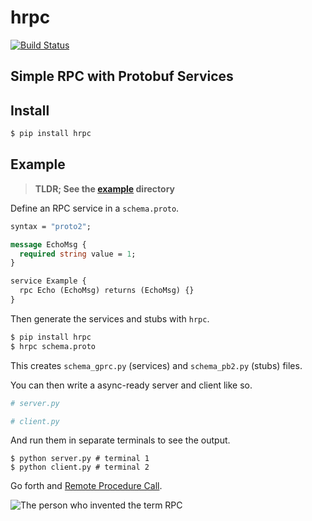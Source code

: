 # hrpc

[![Build Status](https://drone.autonomic.zone/api/badges/hyperpy/hrpc/status.svg)](https://drone.autonomic.zone/hyperpy/hrpc)

## Simple RPC with Protobuf Services

## Install

```sh
$ pip install hrpc
```

## Example

> **TLDR; See the [example](./example/) directory**

Define an RPC service in a `schema.proto`.

```protobuf
syntax = "proto2";

message EchoMsg {
  required string value = 1;
}

service Example {
  rpc Echo (EchoMsg) returns (EchoMsg) {}
}
```

Then generate the services and stubs with `hrpc`.

```sh
$ pip install hrpc
$ hrpc schema.proto
```

This creates `schema_gprc.py` (services) and `schema_pb2.py` (stubs) files.

You can then write a async-ready server and client like so.

```python
# server.py
```

```python
# client.py
```

And run them in separate terminals to see the output.

```
$ python server.py # terminal 1
$ python client.py # terminal 2
```

Go forth and [Remote Procedure Call](https://en.wikipedia.org/wiki/Remote_procedure_call).

![The person who invented the term RPC](https://upload.wikimedia.org/wikipedia/en/9/90/BruceJayNelson.JPG)
